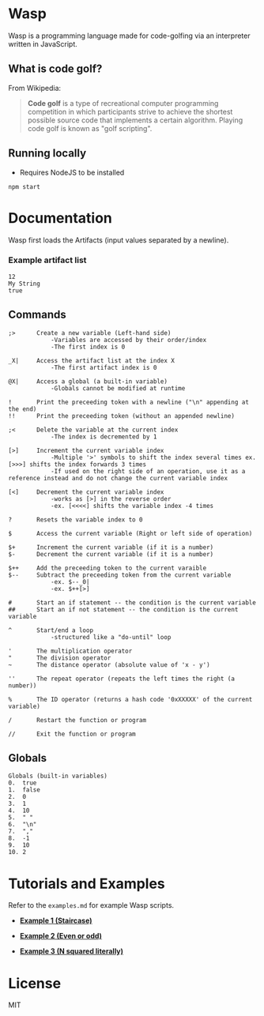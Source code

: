 # Wasp
Wasp is a programming language made for code-golfing via an interpreter written in JavaScript.

## What is code golf?
From Wikipedia:
> **Code golf** is a type of recreational computer programming competition in which participants strive to achieve the shortest possible source code that implements a certain algorithm. Playing code golf is known as "golf scripting".

## Running locally
- Requires NodeJS to be installed
```
npm start
```

# Documentation
Wasp first loads the Artifacts (input values separated by a newline).
### Example artifact list
```
12
My String
true
```

## Commands
```
;>      Create a new variable (Left-hand side)
            -Variables are accessed by their order/index
            -The first index is 0

_X|     Access the artifact list at the index X
            -The first artifact index is 0

@X|     Access a global (a built-in variable)
            -Globals cannot be modified at runtime

!       Print the preceeding token with a newline ("\n" appending at the end)
!!      Print the preceeding token (without an appended newline)

;<      Delete the variable at the current index
            -The index is decremented by 1

[>]     Increment the current variable index
            -Multiple '>' symbols to shift the index several times ex. [>>>] shifts the index forwards 3 times
            -If used on the right side of an operation, use it as a reference instead and do not change the current variable index

[<]     Decrement the current variable index
            -works as [>] in the reverse order
            -ex. [<<<<] shifts the variable index -4 times

?       Resets the variable index to 0

$       Access the current variable (Right or left side of operation)

$+      Increment the current variable (if it is a number)
$-      Decrement the current variable (if it is a number)

$++     Add the preceeding token to the current varaible
$--     Subtract the preceeding token from the current variable
            -ex. $--_0|
            -ex. $++[>]

#       Start an if statement -- the condition is the current variable
##      Start an if not statement -- the condition is the current variable

^       Start/end a loop
            -structured like a "do-until" loop

'       The multiplication operator
"       The division operator
~       The distance operator (absolute value of 'x - y')

''      The repeat operator (repeats the left times the right (a number))

%       The ID operator (returns a hash code '0xXXXXX' of the current variable)

/       Restart the function or program

//      Exit the function or program
```

## Globals
```
Globals (built-in variables)
0.	true
1.	false
2.	0
3.	1 
4.	10 
5.	" "
6.	"\n" 
7.	","
8.	-1
9.	10
10.	2
```

# Tutorials and Examples
Refer to the `examples.md` for example Wasp scripts.

- [**Example 1 (Staircase)**](https://wasp-compiled.web.app/?;%3E@2|;%3E_0|;%3E_1|;%3E(?[%3E]$-[%3C]$+;%3E@5|[%3C%3C%3C]##@3|[%3E%3E%3E]$'[%3C%3C%3C]#?[%3E%3E%3E%3E]!!$;%3E_1|$'[%3C%3C%3C%3C%3C]!$;%3C;%3C[%3C%3C]##@2|/#)*$&10,#)

- [**Example 2 (Even or odd)**](https://wasp-compiled.web.app/?;%3E_0|;%3E(?#@8|!@3|//##@2|!@2|//#$-$-/)*$&9)

- [**Example 3 (N squared literally)**](https://wasp-compiled.web.app/?;%3E_0|;%3E_0|$-;%3E_0|;%3E=_0|[%3C]$%27[%3E]$--[%3E]$--[%3E];%3E_0|$%27%27_0|!$?#@3|//#;>(?[>]$-!!_0|;>@5|$''[<<<<]!!$?!$[>>>>>>];<?[>]##@3|/#)?##@10|[>>>>>]*$#?[>>>>]!$&12)

# License
MIT
